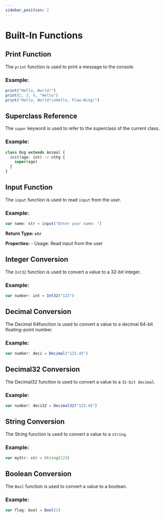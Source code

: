 ```yaml
---
sidebar_position: 2
---
```


# Built-In Functions 

## Print Function
The `print` function is used to print a message to the console.

### Example:
```ts
print("Hello, World!")
print(2, 3, 4, "Hello")
print("Hello, World!\nHello, Flow-Wing!")
```
## Superclass Reference
The `super` keyword is used to refer to the superclass of the current class.

### Example:
```ts
class Dog extends Animal {
  init(age: int) -> nthg {
    super(age)
  }
}
```

## Input Function
The `input` function is used to read `input` from the user.

### Example:
```ts
var name: str = input("Enter your name: ")
```

**Return Type: `str`**

**Properties:**
    - Usage: Read input from the user


## Integer Conversion
The `Int32` function is used to convert a value to a 32-bit integer.

### Example:
```ts
var number: int = Int32("123")
```

## Decimal Conversion
The Decimal 64function is used to convert a value to a decimal 64-bit floating-point number.

### Example:
```ts
var number: deci = Decimal("123.45")
```

## Decimal32 Conversion
The Decimal32 function is used to convert a value to a `32-bit decimal`.

### Example:
```ts
var number: deci32 = Decimal32("123.45")
```

## String Conversion
The String function is used to convert a value to a `string`.

### Example:
```ts
var myStr: str = String(123)
```

## Boolean Conversion
The `Bool` function is used to convert a value to a boolean.

### Example:
```ts
var flag: bool = Bool(1)
```
